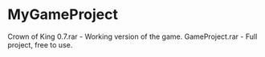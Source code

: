 # MyGameProject
Crown of King 0.7.rar - Working version of the game.
GameProject.rar - Full project, free to use.
